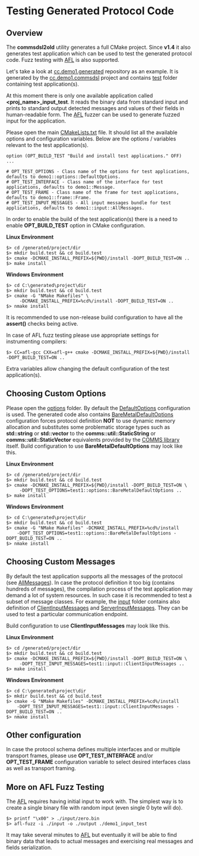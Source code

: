 # Testing Generated Protocol Code

## Overview
The **commsdsl2old** utility generates a full CMake project. Since **v1.4**
it also generates test application which can be used to test the
generated protocol code. Fuzz testing with [AFL](http://lcamtuf.coredump.cx/afl/) is 
also supported. 

Let's take a look at [cc.demo1.generated](https://github.com/commschamp/cc.demo1.generated)
repository as an example. It is generated by the 
[cc.demo1.commsdsl](https://github.com/commschamp/cc.demo1.commsdsl) project
and contains [test](https://github.com/commschamp/cc.demo1.generated/tree/master/test)
folder containing test application(s). 

At this moment there is only one available application called
**<proj_name>_input_test**. It reads the binary data from standard input and
prints to standard output detected messages and values of their fields in
human-readable form. The [AFL](http://lcamtuf.coredump.cx/afl/) fuzzer can 
be used to generate fuzzed input for the application.

Please open the main 
[CMakeLists.txt](https://github.com/commschamp/cc.demo1.generated/blob/master/CMakeLists.txt)
file. It should list all the available options and configuration variables. Below are the 
options / variables relevant to the test application(s).
```
option (OPT_BUILD_TEST "Build and install test applications." OFF)
...

# OPT_TEST_OPTIONS - Class name of the options for test applications, defaults to demo1::options::DefaultOptions.
# OPT_TEST_INTERFACE - Class name of the interface for test applications, defaults to demo1::Message.
# OPT_TEST_FRAME - Class name of the frame for test applications, defaults to demo1::frame::Frame.
# OPT_TEST_INPUT_MESSAGES - All input messages bundle for test applications, defaults to demo1::input::AllMessages.
```

In order to enable the build of the test application(s) there is a need to 
enable **OPT_BUILD_TEST** option in CMake configuration.

**Linux Environment**
```
$> cd /generated/project/dir
$> mkdir build.test && cd build.test
$> cmake -DCMAKE_INSTALL_PREFIX=${PWD}/install -DOPT_BUILD_TEST=ON ..
$> make install
```

**Windows Environment**
```
$> cd C:\generated\project\dir
$> mkdir build.test && cd build.test
$> cmake -G "NMake Makefiles" \
     -DCMAKE_INSTALL_PREFIX=%cd%/install -DOPT_BUILD_TEST=ON ..
$> nmake install
```
It is recommended to use non-release build configuration to have all the **assert()**
checks being active.

In case of AFL fuzz testing please use appropriate settings for instrumenting
compilers:
```
$> CC=afl-gcc CXX=afl-g++ cmake -DCMAKE_INSTALL_PREFIX=${PWD}/install -DOPT_BUILD_TEST=ON ..
```

Extra variables allow changing the default configuration of the
test application(s). 

## Choosing Custom Options
Please open the [options](https://github.com/commschamp/cc.demo1.generated/tree/master/include/demo1/options)
folder. By default the [DefaultOptions](https://github.com/commschamp/cc.demo1.generated/blob/master/include/demo1/options/DefaultOptions.h) configuration is used. The generated code also contains 
[BareMetalDefaultOptions](https://github.com/commschamp/cc.demo1.generated/blob/master/include/demo1/options/BareMetalDefaultOptions.h) configuration forces protocol definition 
**NOT** to use dynamic memory allocation and substitutes
some problematic storage types such as **std::string** or **std::vector** to
the **comms::util::StaticString** or **comms::util::StaticVector** equivalents 
provided by the [COMMS library](https://github.com/commschamp/comms_champion#comms-library)
itself. Build configuration to use **BareMetalDefaultOptions** may look like this.

**Linux Environment**
```
$> cd /generated/project/dir
$> mkdir build.test && cd build.test
$> cmake -DCMAKE_INSTALL_PREFIX=${PWD}/install -DOPT_BUILD_TEST=ON \
     -DOPT_TEST_OPTIONS=test1::options::BareMetalDefaultOptions ..
$> make install
```

**Windows Environment**
```
$> cd C:\generated\project\dir
$> mkdir build.test && cd build.test
$> cmake -G "NMake Makefiles" -DCMAKE_INSTALL_PREFIX=%cd%/install 
    -DOPT_TEST_OPTIONS=test1::options::BareMetalDefaultOptions -DOPT_BUILD_TEST=ON ..
$> nmake install
```

## Choosing Custom Messages
By default the test application supports all the messages of the protocol 
(see [AllMessages](https://github.com/commschamp/cc.demo1.generated/blob/master/include/demo1/input/AllMessages.h)).
In case the protocol definition it too big (contains hundreds of messages), the
compilation process of the test application may demand a lot of system resources.
In such case it is recommended to test a subset of message classes. For example,
the [input](https://github.com/commschamp/cc.demo1.generated/tree/master/include/demo1/input)
folder contains also definition of [ClientInputMessages](https://github.com/commschamp/cc.demo1.generated/blob/master/include/demo1/input/ClientInputMessages.h) 
and [ServerInputMessages](https://github.com/commschamp/cc.demo1.generated/blob/master/include/demo1/input/ServerInputMessages.h). They can be used to test a particular communication endpoint.

Build configuration to use **ClientInputMessages** may look like this.

**Linux Environment**
```
$> cd /generated/project/dir
$> mkdir build.test && cd build.test
$> cmake -DCMAKE_INSTALL_PREFIX=${PWD}/install -DOPT_BUILD_TEST=ON \
     -DOPT_TEST_INPUT_MESSAGES=test1::input::ClientInputMessages ..
$> make install
```

**Windows Environment**
```
$> cd C:\generated\project\dir
$> mkdir build.test && cd build.test
$> cmake -G "NMake Makefiles" -DCMAKE_INSTALL_PREFIX=%cd%/install 
    -DOPT_TEST_INPUT_MESSAGES=test1::input::ClientInputMessages -DOPT_BUILD_TEST=ON ..
$> nmake install
```

## Other configuration
In case the protocol schema defines multiple interfaces and or multiple transport
frames, please use **OPT_TEST_INTERFACE** and/or **OPT_TEST_FRAME** configuration
variable to select desired interfaces class as well as transport framing.

## More on AFL Fuzz Testing

The [AFL](http://lcamtuf.coredump.cx/afl/) requires having initial input to work
with. The simplest way is to create a single binary file with random input (even 
single 0 byte will do).
```
$> printf "\x00" > ./input/zero.bin
$> afl-fuzz -i ./input -o ./output ./demo1_input_test
```
It may take several minutes to [AFL](http://lcamtuf.coredump.cx/afl/) but
eventually it will be able to find binary data that leads to actual messages and 
exercising real messages and fields serialization.  
